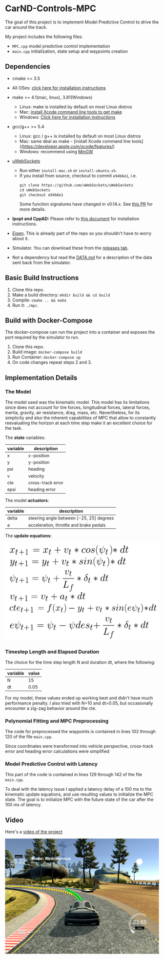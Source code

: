 # CarND-Controls-MPC

The goal of this project is to implement Model Predictive Control to drive the car around the track.

[//]: # (Image References)
[img1]: ./mpc_project.png
[img2]: ./kinematic_model_update_equations.png

My project includes the following files:

* ```MPC.cpp``` model predictive control implementation
* ```main.cpp``` initialization, state setup and waypoints creation

## Dependencies

* cmake >= 3.5
 * All OSes: [click here for installation instructions](https://cmake.org/install/)
* make >= 4.1(mac, linux), 3.81(Windows)
  * Linux: make is installed by default on most Linux distros
  * Mac: [install Xcode command line tools to get make](https://developer.apple.com/xcode/features/)
  * Windows: [Click here for installation instructions](http://gnuwin32.sourceforge.net/packages/make.htm)
* gcc/g++ >= 5.4
  * Linux: gcc / g++ is installed by default on most Linux distros
  * Mac: same deal as make - [install Xcode command line tools]((https://developer.apple.com/xcode/features/)
  * Windows: recommend using [MinGW](http://www.mingw.org/)
* [uWebSockets](https://github.com/uWebSockets/uWebSockets)
  * Run either `install-mac.sh` or `install-ubuntu.sh`.
  * If you install from source, checkout to commit `e94b6e1`, i.e.
    ```
    git clone https://github.com/uWebSockets/uWebSockets
    cd uWebSockets
    git checkout e94b6e1
    ```
    Some function signatures have changed in v0.14.x. See [this PR](https://github.com/udacity/CarND-MPC-Project/pull/3) for more details.

* **Ipopt and CppAD:** Please refer to [this document](https://github.com/udacity/CarND-MPC-Project/blob/master/install_Ipopt_CppAD.md) for installation instructions.
* [Eigen](http://eigen.tuxfamily.org/index.php?title=Main_Page). This is already part of the repo so you shouldn't have to worry about it.
* Simulator. You can download these from the [releases tab](https://github.com/udacity/self-driving-car-sim/releases).
* Not a dependency but read the [DATA.md](./DATA.md) for a description of the data sent back from the simulator.


## Basic Build Instructions

1. Clone this repo.
2. Make a build directory: `mkdir build && cd build`
3. Compile: `cmake .. && make`
4. Run it: `./mpc`.

## Build with Docker-Compose
The docker-compose can run the project into a container
and exposes the port required by the simulator to run.

1. Clone this repo.
2. Build image: `docker-compose build`
3. Run Container: `docker-compose up`
4. On code changes repeat steps 2 and 3.

## Implementation Details

### The Model


The model used was the kinematic model. This model has its limitations since does not account for tire forces, longitudinal forces, lateral forces, inertia, gravity, air resistance, drag, mass, etc.
Nevertheless, for its simplicity and also the inherent capabilities of MPC that allow to constantly reevaluating the horizon at each time step make it an excellent choice for the task.

The **state** variables:

| variable | description       |
|----------|-------------------|
| x        | x-position        |
| y        | y-position        |
| psi      | heading           |
| v        | velocity          |
| cte      | cross-track error |
| epsi     | heading error     |

The model **actuators**:

| variable | description       |
|----------|-------------------|
| delta       | steering angle between [-25, 25] degrees       |
| a        | acceleration, throttle and brake pedals        |

The **update equations**:

![Kinematic Model - Update Equations][img2]

### Timestep Length and Elapsed Duration

The choice for the time step length N and duration dt, where the following:

| variable | value       |
|----------|-------------------|
| N        | 15        |
| dt        | 0.05        |

For my model, these values ended up working best and didn't have much performance penalty.
I also tried with N=10 and dt=0.05, but occasionally encounter a zig-zag behavior around the cte.

### Polynomial Fitting and MPC Preprocessing

The code for preprocessed the waypoints is contained in lines 102 through 120 of the file `main.cpp`.

Since coordinates were transformed into vehicle perspective, cross-track error and heading error calculations were simplified

### Model Predictive Control with Latency

This part of the code is contained in lines 129 through 142 of the file `main.cpp`.

To deal with the latency issue I applied a latency delay of a 100 ms to the kinematic
update equations, and use resulting values to initialize the MPC state.
The goal is to initialize MPC with the future state of the car after the 100 ms of latency.

## Video

Here's a [video of the project](https://youtu.be/5hHgTyoRvX4)

![MPC Project][img1]
